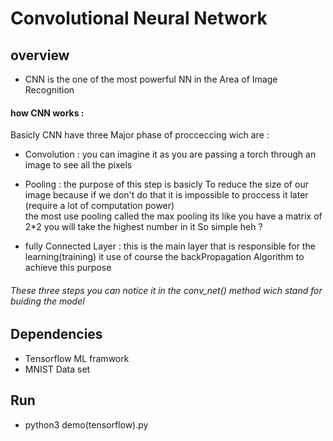 # Convolutional Neural Network

## overview
 * CNN is the one of the most powerful NN in the Area of Image Recognition 
 
#### how CNN works  : 
 Basicly CNN have three Major phase of procceccing  wich are : 
  * Convolution  : you can imagine it as you are passing a  torch through an image
  to see all the pixels
  * Pooling  : the purpose of  this step is basicly To reduce the size of our image
  because if we don't do that it is impossible to proccess it later (require a lot of computation power)  
  the most use pooling called the max pooling its like you have a matrix of 2*2 you will take the highest number in it
  So simple heh  ?
  
  * fully Connected Layer  : this is the main layer that is responsible for the learning(training) 
  it use of course the backPropagation Algorithm to achieve this purpose    
 
  ###### These three steps you can notice it in the conv_net() method wich stand for buiding the model
 
 ## Dependencies 
  * Tensorflow   ML framwork
  * MNIST        Data set
  
 
 ## Run 
   *  python3 demo(tensorflow).py 